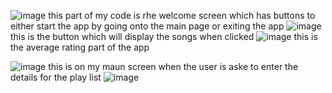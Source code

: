 
![image](https://github.com/user-attachments/assets/291bc845-d7b1-4825-8441-c490c5eddf10)
this part of my code is rhe welcome screen which has buttons to either start the app by going onto the main page or exiting the app
![image](https://github.com/user-attachments/assets/4f4fa038-6c5c-4006-bcd4-653d56cdfb60)
this is the button which will display the songs when clicked
![image](https://github.com/user-attachments/assets/d20132a2-6d7d-4b33-ac58-ebab5c18a76d)
this is the average rating part of the app 

![image](https://github.com/user-attachments/assets/3c211543-31db-428f-ab1f-70e384f1ae06)
this is on my maun screen when the user is aske to enter the details for the play list 
![image](https://github.com/user-attachments/assets/a83bec60-b300-412f-944a-5c83913159f9)

